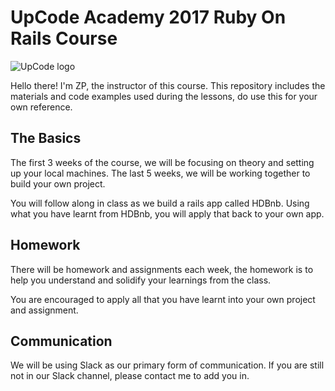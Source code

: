 # UpCode Academy 2017 Ruby On Rails Course

![UpCode logo](http://www.upcodeacademy.com/wp-content/uploads/2017/10/UpCode-fb-logo.png)

Hello there! I'm ZP, the instructor of this course. This repository includes the materials and code examples used during the lessons, do use this for your own reference.

## The Basics

The first 3 weeks of the course, we will be focusing on theory and setting up your local machines. The last 5 weeks, we will be working together to build your own project. 

You will follow along in class as we build a rails app called HDBnb. Using what you have learnt from HDBnb, you will apply that back to your own app.

## Homework

There will be homework and assignments each week, the homework is to help you understand and solidify your learnings from the class.

You are encouraged to apply all that you have learnt into your own project and assignment.

## Communication

We will be using Slack as our primary form of communication. If you are still not in our Slack channel, please contact me to add you in.